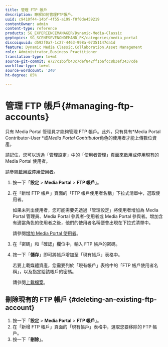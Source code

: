 ```yaml
---
title: 管理 FTP 帳戶
description: 瞭解如何管理FTP帳戶。
uuid: c9410f44-14bf-4f55-a199-f0f0de459219
contentOwner: admin
content-type: reference
products: SG_EXPERIENCEMANAGER/Dynamic-Media-Classic
geptopics: SG_SCENESEVENONDEMAND_PK/categories/media_portal
discoiquuid: d592f0a7-1c27-4463-998a-07351147da1d
feature: Dynamic Media Classic,Collaboration,Asset Management
role: Administrator,Business Practitioner
translation-type: tm+mt
source-git-commit: e727c1b5fb43c7def842ff1bafcc8b3ef3437cde
workflow-type: tm+mt
source-wordcount: '240'
ht-degree: 85%

---
```



# 管理 FTP 帳戶{#managing-ftp-accounts}

只有 Media Portal 管理員才能夠管理 FTP 帳戶。此外，只有具有*Media Portal Contributor-User *或&#x200B;*Media Portal Contributor*&#x200B;角色的使用者才能上傳數位資產。

請記住，您可以透過「管理設定」中的「使用者管理」頁面來啟用或停用現有的 Media Portal 使用者。

請參閱[啟用或停用使用者](administration-setup.md#activating_or_deactivating_users)。

1. 按一下「**設定** > **Media Portal** > **FTP 帳戶**」。
1. 在「新增 FTP 帳戶」頁面的「FTP 帳戶使用者名稱」下拉式清單中，選取使用者。

   如果未列出使用者，您可能需要先透過「管理設定」將使用者增加為 Media Portal 管理員、Media Portal 參與者-使用者或 Media Portal 參與者。增加含有適當角色的使用者之後，他們的使用者名稱便會出現在下拉式清單中。

   請參閱[增加 Media Portal 使用者](adding-media-portal-users.md#adding_a_media_portal_user)。

1. 在「密碼」和「確認」欄位中，輸入 FTP 帳戶的密碼。
1. 按一下「**儲存**」即可將帳戶增加至「現有帳戶」表格中。

   若要上載媒體資產，您需要列於「現有帳戶」表格中的「FTP 帳戶使用者名稱」，以及指定給該帳戶的密碼。

   請參閱[上載檔案](uploading-files.md#uploading_files)。

## 刪除現有的 FTP 帳戶 {#deleting-an-existing-ftp-account}

1. 按一下「**設定** > **Media Portal** > **FTP 帳戶**」。
1. 在「新增 FTP 帳戶」頁面的「現有帳戶」表格中，選取您要移除的 FTP 帳戶。
1. 按一下「**刪除**」。

